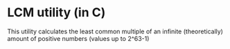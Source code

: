 # LCM utility (in C)
This utility calculates the least common multiple of an infinite (theoretically) amount of positive numbers (values up to 2^63-1)
